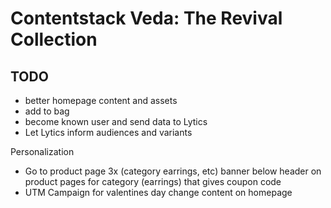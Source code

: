 # Contentstack Veda: The Revival Collection

## TODO

- better homepage content and assets
- add to bag
- become known user and send data to Lytics
- Let Lytics inform audiences and variants

Personalization

- Go to product page 3x (category earrings, etc) banner below header on product pages for category (earrings) that gives coupon code
- UTM Campaign for valentines day change content on homepage
